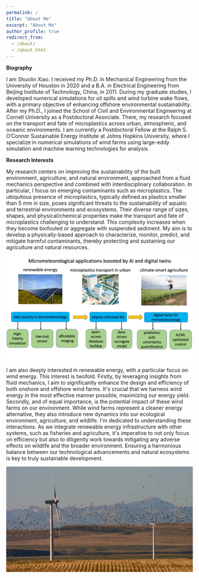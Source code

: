 ```yaml
---
permalink: /
title: "About Me"
excerpt: "About Me"
author_profile: true
redirect_from:
  - /about/
  - /about.html
---
```


__Biography__

I am Shuolin Xiao. I received my Ph.D. in Mechanical Engineering from the University of Houston in 2020 and a B.A. in Electrical Engineering from Beijing Institute of Technology, China, in 2011. During my graduate studies, I developed numerical simulations for oil spills and wind turbine wake flows, with a primary objective of enhancing offshore environmental sustainability. After my Ph.D., I joined the School of Civil and Environmental Engineering at Cornell University as a Postdoctoral Associate. There, my research focused on the transport and fate of microplastics across urban, atmospheric, and oceanic environments. I am currently a Postdoctoral Fellow at the Ralph S. O’Connor Sustainable Energy Institute at Johns Hopkins University, where I specialize in numerical simulations of wind farms using large-eddy simulation and machine learning technologies for analysis.

__Research Interests__

My research centers on improving the sustainability of the built environment, agriculture, and natural environment, approached from a fluid mechanics perspective and combined with interdisciplinary collaboration. In particular, I focus on emerging contaminants such as microplastics. The ubiquitous presence of microplastics, typically defined as plastics smaller than 5 mm in size, poses significant threats to the sustainability of aquatic and terrestrial environments and ecosystems. Their diverse range of sizes, shapes, and physical/chemical properties make the transport and fate of microplastics challenging to understand. This complexity increases when they become biofouled or aggregate with suspended sediment. My aim is to develop a physically-based approach to characterize, monitor, predict, and mitigate harmful contaminants, thereby protecting and sustaining our agriculture and natural resources. 


![test](./images/Application_graphical_abstract.jpg)

I am also deeply interested in renewable energy, with a particular focus on wind energy. This interest is twofold. Firstly, by leveraging insights from fluid mechanics, I aim to significantly enhance the design and efficiency of both onshore and offshore wind farms. It's crucial that we harness wind energy in the most effective manner possible, maximizing our energy yield. Secondly, and of equal importance, is the potential impact of these wind farms on our environment. While wind farms represent a cleaner energy alternative, they also introduce new dynamics into our ecological environment, agriculture, and wildlife. I'm dedicated to understanding these interactions. As we integrate renewable energy infrastructure with other systems, such as fisheries and agriculture, it's imperative to not only focus on efficiency but also to diligently work towards mitigating any adverse effects on wildlife and the broader environment. Ensuring a harmonious balance between our technological advancements and natural ecosystems is key to truly sustainable development.

![test](./images/windfarm.JPG)

